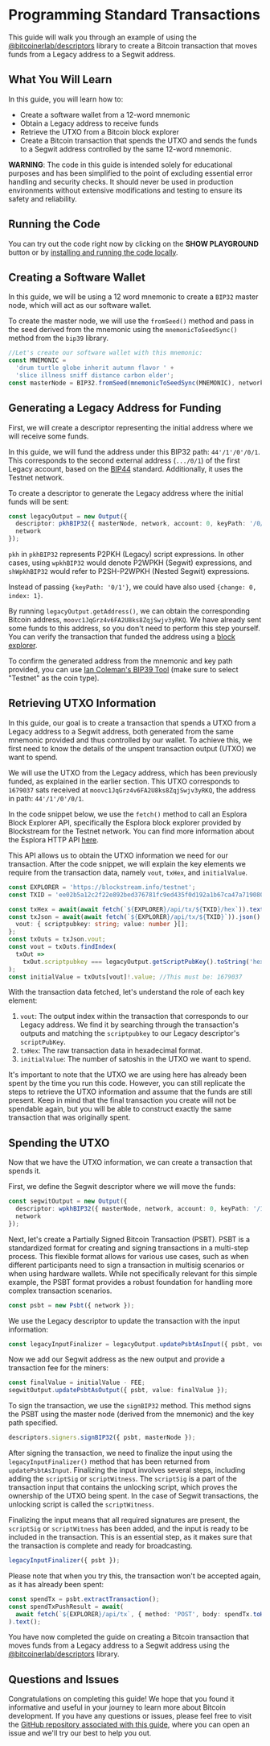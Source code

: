 # Programming Standard Transactions
This guide will walk you through an example of using the [@bitcoinerlab/descriptors](https://bitcoinerlab.com/modules/descriptors) library to create a Bitcoin transaction that moves funds from a Legacy address to a Segwit address.

## What You Will Learn

In this guide, you will learn how to:

- Create a software wallet from a 12-word mnemonic
- Obtain a Legacy address to receive funds
- Retrieve the UTXO from a Bitcoin block explorer
- Create a Bitcoin transaction that spends the UTXO and sends the funds to a Segwit address controlled by the same 12-word mnemonic.

**WARNING**: The code in this guide is intended solely for educational purposes and has been simplified to the point of excluding essential error handling and security checks. It should never be used in production environments without extensive modifications and testing to ensure its safety and reliability.

## Running the Code

You can try out the code right now by clicking on the **SHOW PLAYGROUND** button or by [installing and running the code locally](https://github.com/bitcoinerlab/playground).

## Creating a Software Wallet

In this guide, we will be using a 12 word mnemonic to create a `BIP32` master node, which will act as our software wallet.

To create the master node, we will use the `fromSeed()` method and pass in the seed derived from the mnemonic using the `mnemonicToSeedSync()` method from the `bip39` library.

```typescript
//Let's create our software wallet with this mnemonic:
const MNEMONIC =
  'drum turtle globe inherit autumn flavor ' +
  'slice illness sniff distance carbon elder';
const masterNode = BIP32.fromSeed(mnemonicToSeedSync(MNEMONIC), network);
```

## Generating a Legacy Address for Funding

First, we will create a descriptor representing the initial address where we will receive some funds.

In this guide, we will fund the address under this BIP32 path: `44'/1'/0'/0/1`. This corresponds to the second external address (`.../0/1`) of the first Legacy account, based on the [BIP44](https://github.com/bitcoin/bips/blob/master/bip-0044.mediawiki) standard. Additionally, it uses the Testnet network.

To create a descriptor to generate the Legacy address where the initial funds will be sent:

```typescript
const legacyOutput = new Output({
  descriptor: pkhBIP32({ masterNode, network, account: 0, keyPath: '/0/1' }),
  network
});
```

`pkh` in `pkhBIP32` represents P2PKH (Legacy) script expressions. In other cases, using `wpkhBIP32` would denote P2WPKH (Segwit) expressions, and `shWpkhBIP32` would refer to P2SH-P2WPKH (Nested Segwit) expressions.

Instead of passing `{keyPath: '0/1'}`, we could have also used `{change: 0, index: 1}`.

By running `legacyOutput.getAddress()`, we can obtain the corresponding Bitcoin address, `moovc1JqGrz4v6FA2U8ks8ZqjSwjv3yRKQ`. We have already sent some funds to this address, so you don't need to perform this step yourself. You can verify the transaction that funded the address using a [block explorer](https://tinyurl.com/mu82nmzw).

To confirm the generated address from the mnemonic and key path provided, you can use [Ian Coleman's BIP39 Tool](https://iancoleman.io/bip39/) (make sure to select "Testnet" as the coin type).

## Retrieving UTXO Information

In this guide, our goal is to create a transaction that spends a UTXO from a Legacy address to a Segwit address, both generated from the same mnemonic provided and thus controlled by our wallet. To achieve this, we first need to know the details of the unspent transaction output (UTXO) we want to spend.

We will use the UTXO from the Legacy address, which has been previously funded, as explained in the earlier section. This UTXO corresponds to `1679037` sats received at `moovc1JqGrz4v6FA2U8ks8ZqjSwjv3yRKQ`, the address in path: `44'/1'/0'/0/1`.

In the code snippet below, we use the `fetch()` method to call an Esplora Block Explorer API, specifically the Esplora block explorer provided by Blockstream for the Testnet network. You can find more information about the Esplora HTTP API [here](https://github.com/Blockstream/esplora/blob/master/API.md).

This API allows us to obtain the UTXO information we need for our transaction. After the code snippet, we will explain the key elements we require from the transaction data, namely `vout`, `txHex`, and `initialValue`.

```typescript
const EXPLORER = 'https://blockstream.info/testnet';
const TXID = 'ee02b5a12c2f22e892bed376781fc9ed435f0d192a1b67ca47a7190804d8e868';

const txHex = await(await fetch(`${EXPLORER}/api/tx/${TXID}/hex`)).text();
const txJson = await(await fetch(`${EXPLORER}/api/tx/${TXID}`)).json() as {
  vout: { scriptpubkey: string; value: number }[];
};
const txOuts = txJson.vout;
const vout = txOuts.findIndex(
  txOut =>
    txOut.scriptpubkey === legacyOutput.getScriptPubKey().toString('hex')
);
const initialValue = txOuts[vout]!.value; //This must be: 1679037
```

With the transaction data fetched, let's understand the role of each key element:

1. `vout`: The output index within the transaction that corresponds to our Legacy address. We find it by searching through the transaction's outputs and matching the `scriptpubkey` to our Legacy descriptor's `scriptPubKey`.
2. `txHex`: The raw transaction data in hexadecimal format.
3. `initialValue`: The number of satoshis in the UTXO we want to spend.

It's important to note that the UTXO we are using here has already been spent by the time you run this code. However, you can still replicate the steps to retrieve the UTXO information and assume that the funds are still present. Keep in mind that the final transaction you create will not be spendable again, but you will be able to construct exactly the same transaction that was originally spent.

## Spending the UTXO

Now that we have the UTXO information, we can create a transaction that spends it.

First, we define the Segwit descriptor where we will move the funds:

```typescript
const segwitOutput = new Output({
  descriptor: wpkhBIP32({ masterNode, network, account: 0, keyPath: '/1/0' }),
  network
});
```

Next, let's create a Partially Signed Bitcoin Transaction (PSBT). PSBT is a standardized format for creating and signing transactions in a multi-step process. This flexible format allows for various use cases, such as when different participants need to sign a transaction in multisig scenarios or when using hardware wallets. While not specifically relevant for this simple example, the PSBT format provides a robust foundation for handling more complex transaction scenarios.

```typescript
const psbt = new Psbt({ network });
```

We use the Legacy descriptor to update the transaction with the input information:

```typescript
const legacyInputFinalizer = legacyOutput.updatePsbtAsInput({ psbt, vout, txHex });
```

Now we add our Segwit address as the new output and provide a transaction fee for the miners:

```typescript
const finalValue = initialValue - FEE;
segwitOutput.updatePsbtAsOutput({ psbt, value: finalValue });
```

To sign the transaction, we use the `signBIP32` method. This method signs the PSBT using the master node (derived from the mnemonic) and the key path specified.

```typescript
descriptors.signers.signBIP32({ psbt, masterNode });
```

After signing the transaction, we need to finalize the input using the `legacyInputFinalizer()` method that has been returned from `updatePsbtAsInput`. Finalizing the input involves several steps, including adding the `scriptSig` or `scriptWitness`. The `scriptSig` is a part of the transaction input that contains the unlocking script, which proves the ownership of the UTXO being spent. In the case of Segwit transactions, the unlocking script is called the `scriptWitness`.

Finalizing the input means that all required signatures are present, the `scriptSig` or `scriptWitness` has been added, and the input is ready to be included in the transaction. This is an essential step, as it makes sure that the transaction is complete and ready for broadcasting.

```typescript
legacyInputFinalizer({ psbt });
```

Please note that when you try this, the transaction won't be accepted again, as it has already been spent:

```typescript
const spendTx = psbt.extractTransaction();
const spendTxPushResult = await(
  await fetch(`${EXPLORER}/api/tx`, { method: 'POST', body: spendTx.toHex() })
).text();
```

You have now completed the guide on creating a Bitcoin transaction that moves funds from a Legacy address to a Segwit address using the [@bitcoinerlab/descriptors](https://bitcoinerlab.com/modules/descriptors) library.

## Questions and Issues

Congratulations on completing this guide! We hope that you found it informative and useful in your journey to learn more about Bitcoin development. If you have any questions or issues, please feel free to visit the [GitHub repository associated with this guide](https://github.com/bitcoinerlab/playground/), where you can open an issue and we'll try our best to help you out.
